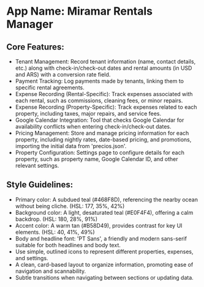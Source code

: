 # **App Name**: Miramar Rentals Manager

## Core Features:

- Tenant Management: Record tenant information (name, contact details, etc.) along with check-in/check-out dates and rental amounts (in USD and ARS) with a conversion rate field.
- Payment Tracking: Log payments made by tenants, linking them to specific rental agreements.
- Expense Recording (Rental-Specific): Track expenses associated with each rental, such as commissions, cleaning fees, or minor repairs.
- Expense Recording (Property-Specific): Track expenses related to each property, including taxes, major repairs, and service fees.
- Google Calendar Integration: Tool that checks Google Calendar for availability conflicts when entering check-in/check-out dates.
- Pricing Management: Store and manage pricing information for each property, including nightly rates, date-based pricing, and promotions, importing the initial data from 'precios.json'.
- Property Configuration: Settings page to configure details for each property, such as property name, Google Calendar ID, and other relevant settings.

## Style Guidelines:

- Primary color: A subdued teal (#468F8D), referencing the nearby ocean without being cliche. (HSL: 177, 35%, 42%)
- Background color: A light, desaturated teal (#E0F4F4), offering a calm backdrop. (HSL: 180, 28%, 91%)
- Accent color: A warm tan (#B58D49), provides contrast for key UI elements. (HSL: 40, 41%, 49%)
- Body and headline font: 'PT Sans', a friendly and modern sans-serif suitable for both headlines and body text.
- Use simple, outlined icons to represent different properties, expenses, and settings.
- A clean, card-based layout to organize information, promoting ease of navigation and scannability.
- Subtle transitions when navigating between sections or updating data.